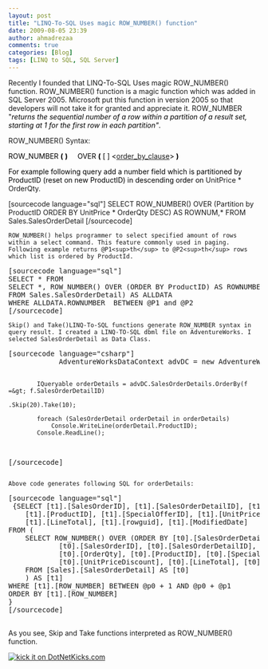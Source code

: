 ```yaml
---
layout: post
title: "LINQ-To-SQL Uses magic ROW_NUMBER() function"
date: 2009-08-05 23:39
author: ahmadrezaa
comments: true
categories: [Blog]
tags: [LINQ to SQL, SQL Server]
---
```



Recently I founded that LINQ-To-SQL Uses magic ROW_NUMBER() function. ROW_NUMBER() function is a magic function which was added in SQL Server 2005. Microsoft put this function in version 2005 so that developers will not take it for granted and appreciate it. ROW_NUMBER &quot;<span style="font-style:italic;color:black;">returns the sequential number of a row within a partition of a result set, starting at 1 for the first row in each partition&quot;</span><span style="color:black;">. </span>
  

ROW_NUMBER() Syntax:
  

<span style="color:black;">ROW_NUMBER </span><span style="color:black;font-weight:bold;">(</span><span style="color:black;"> </span><span style="color:black;font-weight:bold;">)</span><span style="color:black;">&#160;&#160;&#160;&#160; OVER </span><span style="color:black;font-weight:bold;">(</span><span style="color:black;"> [ ] &lt;</span>[order_by_clause](//MS.SQLCC.v9/MS.SQLSVR.v9.en/tsqlref9/html/bb394abe-cae6-4905-b5c6-8daaded77742.htm)<span style="color:black;">&gt; </span><span style="color:black;font-weight:bold;">)</span>
  

<span style="color:black;">For example following query add a number field which is partitioned by ProductID (reset on new ProductID) in descending order on </span>UnitPrice * OrderQty.
  <div style="display:inline;float:none;margin:0;padding:0;" id="scid:887EC618-8FBE-49a5-A908-2339AF2EC720:18bbd99c-da4b-4a8d-91ed-efd816d340f2" class="wlWriterEditableSmartContent">


[sourcecode language="sql"]
SELECT ROW_NUMBER()
OVER (Partition by ProductID ORDER BY UnitPrice * OrderQty DESC) AS ROWNUM,*
FROM Sales.SalesOrderDetail
[/sourcecode]
</pre>
</div>


    
    ROW_NUMBER() helps programmer to select specified amount of rows within a select command. This feature commonly used in paging. Following example returns @P1<sup>th</sup> to @P2<sup>th</sup> rows which list is ordered by ProductId.
    

<div style="display:inline;float:none;margin:0;padding:0;" id="scid:887EC618-8FBE-49a5-A908-2339AF2EC720:04ef15f3-ee11-467f-b1d4-0052225b52f0" class="wlWriterEditableSmartContent"><pre>
[sourcecode language="sql"]
SELECT * FROM
SELECT *, ROW_NUMBER() OVER (ORDER BY ProductID) AS ROWNUMBER
FROM Sales.SalesOrderDetail) AS ALLDATA
WHERE ALLDATA.ROWNUMBER  BETWEEN @P1 and @P2
[/sourcecode]
</pre>
</div>


    
    Skip() and Take()LINQ-To-SQL functions generate ROW_NUMBER syntax in query result. I created a LINQ-TO-SQL dbml file on AdventureWorks. I selected SalesOrderDetail as Data Class.
    

<div style="display:inline;float:none;margin:0;padding:0;" id="scid:887EC618-8FBE-49a5-A908-2339AF2EC720:5c35bedf-b899-46d4-8998-cc0d251e486a" class="wlWriterEditableSmartContent"><pre>
[sourcecode language="csharp"]
            AdventureWorksDataContext advDC = new AdventureWorksDataContext();
 
            IQueryable orderDetails = advDC.SalesOrderDetails.OrderBy(f =&gt; f.SalesOrderDetailID)
                                                             .Skip(20).Take(10);
 
            foreach (SalesOrderDetail orderDetail in orderDetails)
                Console.WriteLine(orderDetail.ProductID);
            Console.ReadLine();
[/sourcecode]
</pre></div>


    
    Above code generates following SQL for orderDetails:
    

<div style="display:inline;float:none;margin:0;padding:0;" id="scid:887EC618-8FBE-49a5-A908-2339AF2EC720:2ab42608-2265-4a84-b39c-c9efecc0770b" class="wlWriterEditableSmartContent"><pre>
[sourcecode language="sql"]
 {SELECT [t1].[SalesOrderID], [t1].[SalesOrderDetailID], [t1].[CarrierTrackingNumber], [t1].[OrderQty], 
    [t1].[ProductID], [t1].[SpecialOfferID], [t1].[UnitPrice], [t1].[UnitPriceDiscount], 
    [t1].[LineTotal], [t1].[rowguid], [t1].[ModifiedDate]
FROM (
    SELECT ROW_NUMBER() OVER (ORDER BY [t0].[SalesOrderDetailID]) AS [ROW_NUMBER], 
            [t0].[SalesOrderID], [t0].[SalesOrderDetailID], [t0].[CarrierTrackingNumber], 
            [t0].[OrderQty], [t0].[ProductID], [t0].[SpecialOfferID], [t0].[UnitPrice], 
            [t0].[UnitPriceDiscount], [t0].[LineTotal], [t0].[rowguid], [t0].[ModifiedDate]
    FROM [Sales].[SalesOrderDetail] AS [t0]
    ) AS [t1]
WHERE [t1].[ROW_NUMBER] BETWEEN @p0 + 1 AND @p0 + @p1
ORDER BY [t1].[ROW_NUMBER]
}
[/sourcecode]


</div>



As you see, Skip and Take functions interpreted as ROW_NUMBER() function.




<a style="text-align:right;" href="http://www.dotnetkicks.com/kick/?url=http%3a%2f%2fahmadreza.com%2fblog%2fpost%2fLINQ-To-SQL-Uses-magic-ROW_NUMBER()-function.aspx">![kick it on DotNetKicks.com](http://www.dotnetkicks.com/Services/Images/KickItImageGenerator.ashx?url=http%3a%2f%2fahmadreza.com%2fblog%2fpost%2fLINQ-To-SQL-Uses-magic-ROW_NUMBER()-function.aspx)</a>


